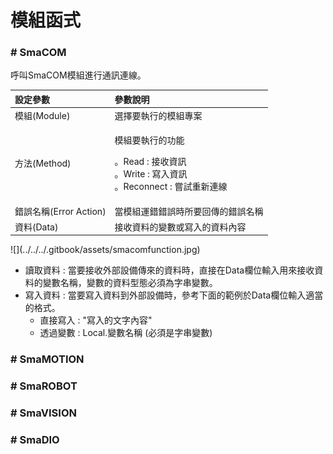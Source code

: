 # 模組函式

### \# SmaCOM

呼叫SmaCOM模組進行通訊連線。

<table>
  <thead>
    <tr>
      <th style="text-align:left">設定參數</th>
      <th style="text-align:left">參數說明</th>
    </tr>
  </thead>
  <tbody>
    <tr>
      <td style="text-align:left">模組(Module)</td>
      <td style="text-align:left">選擇要執行的模組專案</td>
    </tr>
    <tr>
      <td style="text-align:left">方法(Method)</td>
      <td style="text-align:left">
        <p>模組要執行的功能</p>
        <p>。Read : 接收資訊
          <br />。Write : 寫入資訊
          <br />。Reconnect : 嘗試重新連線</p>
      </td>
    </tr>
    <tr>
      <td style="text-align:left">錯誤名稱(Error Action)</td>
      <td style="text-align:left">當模組運錯錯誤時所要回傳的錯誤名稱</td>
    </tr>
    <tr>
      <td style="text-align:left">資料(Data)</td>
      <td style="text-align:left">接收資料的變數或寫入的資料內容</td>
    </tr>
  </tbody>
</table>![](../../../.gitbook/assets/smacomfunction.jpg)

* 讀取資料 : 當要接收外部設備傳來的資料時，直接在Data欄位輸入用來接收資料的變數名稱，變數的資料型態必須為字串變數。
* 寫入資料 : 當要寫入資料到外部設備時，參考下面的範例於Data欄位輸入適當的格式。
  * 直接寫入 : "寫入的文字內容"
  * 透過變數 : Local.變數名稱 \(必須是字串變數\)

### \# SmaMOTION

### \# SmaROBOT

### \# SmaVISION

### \# SmaDIO

